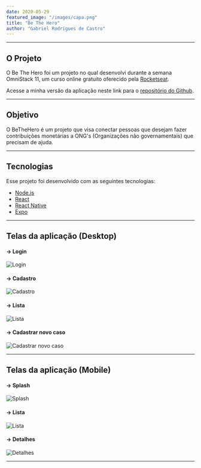 ```yaml
---
date: 2020-05-29
featured_image: "/images/capa.png"
title: "Be The Hero"
author: "Gabriel Rodrigues de Castro"
---
```


---
## O Projeto
O Be The Hero foi um projeto no qual desenvolvi durante a semana OmniStack 11, um curso online gratuito oferecido pela [Rocketseat](https://rocketseat.com.br/).

Acesse a minha versão da aplicação neste link para o [repositório do Github](https://github.com/Gabriel-RCastro/be-the-hero).

---
## Objetivo
O BeTheHero é um projeto que visa conectar pessoas que desejam fazer contribuições monetárias a ONG's (Organizações não governamentais) que precisam de ajuda.

---
## Tecnologias

Esse projeto foi desenvolvido com as seguintes tecnologias:

- [Node.js](https://nodejs.org/en/)
- [React](https://reactjs.org)
- [React Native](https://facebook.github.io/react-native/)
- [Expo](https://expo.io/)

---
## Telas da aplicação (Desktop)

#### -> Login
![Login](/images/login.png)

#### -> Cadastro
![Cadastro](/images/cadastro.png)

#### -> Lista
![Lista](/images/lista.png)

#### -> Cadastrar novo caso
![Cadastrar novo caso](/images/cadastrar_novo_caso.png)

---
## Telas da aplicação (Mobile)

#### -> Splash
![Splash](/images/splash_mobile.png)

#### -> Lista
![Lista](/images/lista_mobile.png)

#### -> Detalhes
![Detalhes](/images/detalhes_mobile.png)

---
